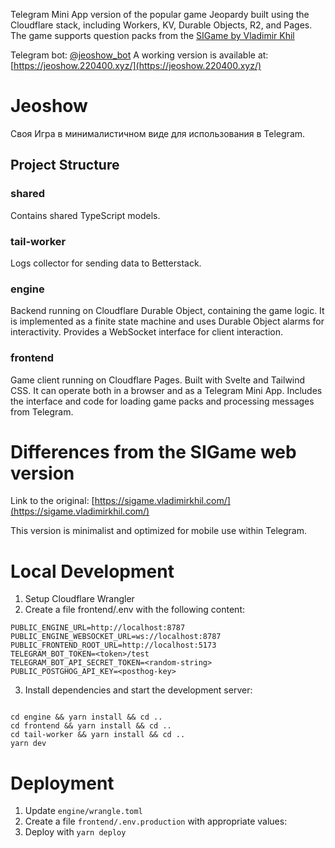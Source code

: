 Telegram Mini App version of the popular game Jeopardy built using the Cloudflare stack, including Workers, KV, Durable Objects, R2, and Pages. The game supports question packs from the [SIGame by Vladimir Khil](https://vladimirkhil.com/si/game)

Telegram bot: [@jeoshow_bot](https://t.me/jeoshow_bot)
A working version is available at: [https://jeoshow.220400.xyz/](https://jeoshow.220400.xyz/)

# Jeoshow

Своя Игра в минималистичном виде для использования в Telegram.

## Project Structure

### shared

Contains shared TypeScript models.

### tail-worker

Logs collector for sending data to Betterstack.

### engine

Backend running on Cloudflare Durable Object, containing the game logic. It is implemented as a finite state machine and uses Durable Object alarms for interactivity. Provides a WebSocket interface for client interaction.

### frontend

Game client running on Cloudflare Pages. Built with Svelte and Tailwind CSS. It can operate both in a browser and as a Telegram Mini App. Includes the interface and code for loading game packs and processing messages from Telegram.

# Differences from the SIGame web version

Link to the original: [https://sigame.vladimirkhil.com/](https://sigame.vladimirkhil.com/)

This version is minimalist and optimized for mobile use within Telegram.

# Local Development

1. Setup Cloudflare Wrangler
2. Create a file frontend/.env with the following content:

```
PUBLIC_ENGINE_URL=http://localhost:8787
PUBLIC_ENGINE_WEBSOCKET_URL=ws://localhost:8787
PUBLIC_FRONTEND_ROOT_URL=http://localhost:5173
TELEGRAM_BOT_TOKEN=<token>/test
TELEGRAM_BOT_API_SECRET_TOKEN=<random-string>
PUBLIC_POSTGHOG_API_KEY=<posthog-key>

```

3. Install dependencies and start the development server:

```

cd engine && yarn install && cd ..
cd frontend && yarn install && cd ..
cd tail-worker && yarn install && cd ..
yarn dev

```

# Deployment

1. Update `engine/wrangle.toml`
1. Create a file `frontend/.env.production` with appropriate values:
1. Deploy with `yarn deploy`
